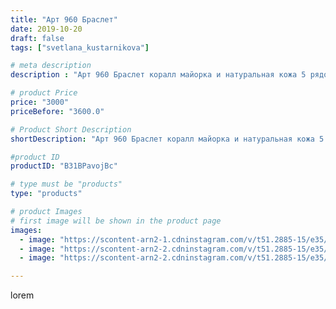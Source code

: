 ```yaml
---
title: "Арт 960 Браслет"
date: 2019-10-20
draft: false
tags: ["svetlana_kustarnikova"]

# meta description
description : "Арт 960 Браслет коралл майорка и натуральная кожа 5 рядов"

# product Price
price: "3000"
priceBefore: "3600.0"

# Product Short Description
shortDescription: "Арт 960 Браслет коралл майорка и натуральная кожа 5 рядов"

#product ID
productID: "B31BPavojBc"

# type must be "products"
type: "products"

# product Images
# first image will be shown in the product page
images:
  - image: "https://scontent-arn2-1.cdninstagram.com/v/t51.2885-15/e35/71731457_932822447099935_398430492272761902_n.jpg?se=7&tp=1&_nc_ht=scontent-arn2-1.cdninstagram.com&_nc_cat=107&_nc_ohc=wFxQF1nCMe8AX9W9x6B&oh=ce3afc34ee3509858aa1f0fa623e803b&oe=606CF6B0&ig_cache_key=MjE1ODYzNzA0NTE3NDcxMjMwNQ%3D%3D.2"
  - image: "https://scontent-arn2-2.cdninstagram.com/v/t51.2885-15/e35/72186854_788782208224044_230529299809736692_n.jpg?se=7&tp=1&_nc_ht=scontent-arn2-2.cdninstagram.com&_nc_cat=100&_nc_ohc=V7HpxjTogrAAX-hphv6&oh=9f32da8fc123ca6af41e7ef184ab31e6&oe=606B5F90&ig_cache_key=MjE1ODYzNzA0NTE3NDc0MzczMg%3D%3D.2"
  - image: "https://scontent-arn2-2.cdninstagram.com/v/t51.2885-15/e35/72724167_490838301507944_2750996507273985272_n.jpg?se=7&tp=1&_nc_ht=scontent-arn2-2.cdninstagram.com&_nc_cat=108&_nc_ohc=-Uo2psaT6t0AX-MdthF&oh=3d8ee86e505643081e5eea868dfb261e&oe=606999D6&ig_cache_key=MjE1ODYzNzA0NTE1Nzc3MjYyNA%3D%3D.2"

---
```

lorem
